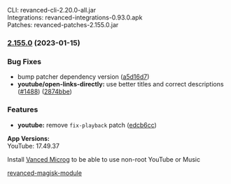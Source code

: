 CLI: revanced-cli-2.20.0-all.jar  
Integrations: revanced-integrations-0.93.0.apk  
Patches: revanced-patches-2.155.0.jar  

### [2.155.0](https://github.com/revanced/revanced-patches/compare/v2.154.0...v2.155.0) (2023-01-15)
### Bug Fixes
* bump patcher dependency version ([a5d16d7](https://github.com/revanced/revanced-patches/commit/a5d16d7a22168b519180684e0efa3b0450915d7b))
* **youtube/open-links-directly:** use better titles and correct descriptions ([#1488](https://github.com/revanced/revanced-patches/issues/1488)) ([2874bbe](https://github.com/revanced/revanced-patches/commit/2874bbef154d28e56b5928048a255409a956a012))
### Features
* **youtube:** remove `fix-playback` patch ([edcb6cc](https://github.com/revanced/revanced-patches/commit/edcb6cc94961aaebe2df884db3049b2afa79f38f))

  
**App Versions:**  
YouTube: 17.49.37  

Install [Vanced Microg](https://github.com/TeamVanced/VancedMicroG/releases) to be able to use non-root YouTube or Music  

[revanced-magisk-module](https://github.com/j-hc/revanced-magisk-module)  
